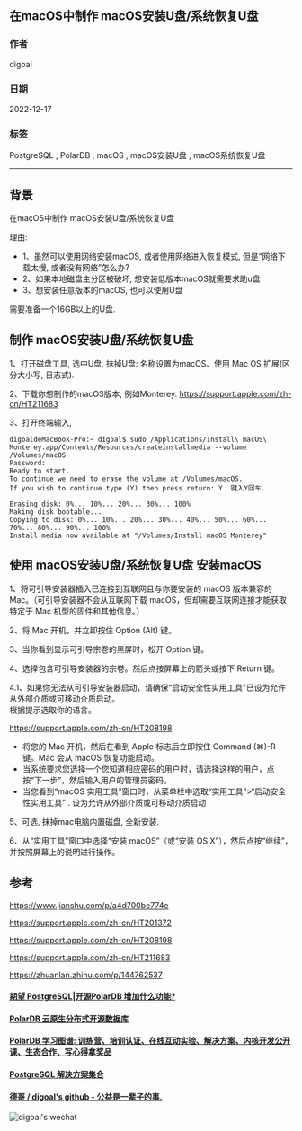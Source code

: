 ## 在macOS中制作 macOS安装U盘/系统恢复U盘  
                        
### 作者                        
digoal                        
                        
### 日期                        
2022-12-17                        
                        
### 标签                        
PostgreSQL , PolarDB , macOS , macOS安装U盘 , macOS系统恢复U盘     
                  
----               
                   
## 背景      
在macOS中制作 macOS安装U盘/系统恢复U盘  
  
理由:   
- 1、虽然可以使用网络安装macOS, 或者使用网络进入恢复模式, 但是“网络下载太慢, 或者没有网络”怎么办?  
- 2、如果本地磁盘主分区被破坏, 想安装低版本macOS就需要求助u盘  
- 3、想安装任意版本的macOS, 也可以使用U盘  
  
需要准备一个16GB以上的U盘.   
  
## 制作 macOS安装U盘/系统恢复U盘  
  
1、打开磁盘工具, 选中U盘, 抹掉U盘: 名称设置为macOS、使用 Mac OS 扩展(区分大小写, 日志式).   
  
2、下载你想制作的macOS版本, 例如Monterey.   https://support.apple.com/zh-cn/HT211683  
  
3、打开终端输入,   
  
```  
digoaldeMacBook-Pro:~ digoal$ sudo /Applications/Install\ macOS\ Monterey.app/Contents/Resources/createinstallmedia --volume /Volumes/macOS  
Password:  
Ready to start.  
To continue we need to erase the volume at /Volumes/macOS.  
If you wish to continue type (Y) then press return: Y  键入Y回车.   
  
Erasing disk: 0%... 10%... 20%... 30%... 100%  
Making disk bootable...  
Copying to disk: 0%... 10%... 20%... 30%... 40%... 50%... 60%... 70%... 80%... 90%... 100%  
Install media now available at "/Volumes/Install macOS Monterey"  
```  
  
## 使用 macOS安装U盘/系统恢复U盘 安装macOS  
  
1、将可引导安装器插入已连接到互联网且与你要安装的 macOS 版本兼容的 Mac。（可引导安装器不会从互联网下载 macOS，但却需要互联网连接才能获取特定于 Mac 机型的固件和其他信息。）  
  
2、将 Mac 开机，并立即按住 Option (Alt) 键。  
  
3、当你看到显示可引导宗卷的黑屏时，松开 Option 键。  
  
4、选择包含可引导安装器的宗卷。然后点按屏幕上的箭头或按下 Return 键。   
  
4\.1、如果你无法从可引导安装器启动，请确保“启动安全性实用工具”已设为允许从外部介质或可移动介质启动。  
根据提示选取你的语言。  
  
https://support.apple.com/zh-cn/HT208198  
- 将您的 Mac 开机，然后在看到 Apple 标志后立即按住 Command (⌘)-R 键。Mac 会从 macOS 恢复功能启动。  
- 当系统要求您选择一个您知道相应密码的用户时，请选择这样的用户，点按“下一步”，然后输入用户的管理员密码。   
- 当您看到“macOS 实用工具”窗口时，从菜单栏中选取“实用工具”>“启动安全性实用工具” . 设为允许从外部介质或可移动介质启动  
  
5、可选, 抹掉mac电脑内置磁盘, 全新安装.    
  
6、从“实用工具”窗口中选择“安装 macOS”（或“安装 OS X”），然后点按“继续”，并按照屏幕上的说明进行操作。  
  
  
  
## 参考  
https://www.jianshu.com/p/a4d700be774e  
  
https://support.apple.com/zh-cn/HT201372  
  
https://support.apple.com/zh-cn/HT208198  
  
https://support.apple.com/zh-cn/HT211683  
  
https://zhuanlan.zhihu.com/p/144762537  
  
  
#### [期望 PostgreSQL|开源PolarDB 增加什么功能?](https://github.com/digoal/blog/issues/76 "269ac3d1c492e938c0191101c7238216")
  
  
#### [PolarDB 云原生分布式开源数据库](https://github.com/ApsaraDB "57258f76c37864c6e6d23383d05714ea")
  
  
#### [PolarDB 学习图谱: 训练营、培训认证、在线互动实验、解决方案、内核开发公开课、生态合作、写心得拿奖品](https://www.aliyun.com/database/openpolardb/activity "8642f60e04ed0c814bf9cb9677976bd4")
  
  
#### [PostgreSQL 解决方案集合](../201706/20170601_02.md "40cff096e9ed7122c512b35d8561d9c8")
  
  
#### [德哥 / digoal's github - 公益是一辈子的事.](https://github.com/digoal/blog/blob/master/README.md "22709685feb7cab07d30f30387f0a9ae")
  
  
![digoal's wechat](../pic/digoal_weixin.jpg "f7ad92eeba24523fd47a6e1a0e691b59")
  
